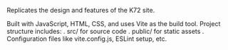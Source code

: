 Replicates the design and features of the K72 site.

Built with JavaScript, HTML, CSS, and uses Vite as the build tool.
Project structure includes:
. src/ for source code
. public/ for static assets
. Configuration files like vite.config.js, ESLint setup, etc.
